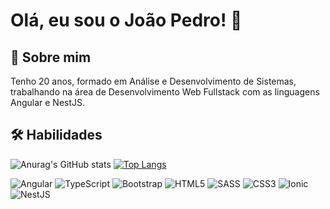 
# Olá, eu sou o João Pedro! 👋


## 🚀 Sobre mim
Tenho 20 anos, formado em Análise e Desenvolvimento de Sistemas, trabalhando na área de Desenvolvimento Web Fullstack com as linguagens Angular e NestJS.


## 🛠 Habilidades
![Anurag's GitHub stats](https://github-readme-stats.vercel.app/api?username=joaofreire21&theme=midnight-purple&show_icons=true)
[![Top Langs](https://github-readme-stats.vercel.app/api/top-langs/?username=joaofreire21&theme=midnight-purple&layout=compact)](https://github.com/anuraghazra/github-readme-stats)

![Angular](https://img.shields.io/badge/Angular-DD0031?style=for-the-badge&logo=angular&logoColor=white
)
![TypeScript](https://img.shields.io/badge/TypeScript-007ACC?style=for-the-badge&logo=typescript&logoColor=white)
![Bootstrap](https://img.shields.io/badge/Bootstrap-563D7C?style=for-the-badge&logo=bootstrap&logoColor=white)
![HTML5](https://img.shields.io/badge/HTML5-E34F26?style=for-the-badge&logo=html5&logoColor=white)
![SASS](https://img.shields.io/badge/Sass-CC6699?style=for-the-badge&logo=sass&logoColor=white)
![CSS3](https://img.shields.io/badge/CSS3-1572B6?style=for-the-badge&logo=css3&logoColor=white)
![Ionic](https://img.shields.io/badge/Ionic-3880FF?style=for-the-badge&logo=ionic&logoColor=white)
![NestJS](https://img.shields.io/badge/nestjs-E0234E?style=for-the-badge&logo=nestjs&logoColor=white)
